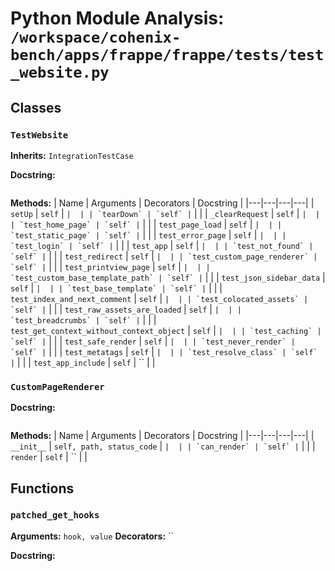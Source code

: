 # Python Module Analysis: `/workspace/cohenix-bench/apps/frappe/frappe/tests/test_website.py`

## Classes

### `TestWebsite`
**Inherits:** `IntegrationTestCase`


**Docstring:**
```

```

**Methods:**
| Name | Arguments | Decorators | Docstring |
|---|---|---|---|
| `setUp` | `self` | `` |  |
| `tearDown` | `self` | `` |  |
| `_clearRequest` | `self` | `` |  |
| `test_home_page` | `self` | `` |  |
| `test_page_load` | `self` | `` |  |
| `test_static_page` | `self` | `` |  |
| `test_error_page` | `self` | `` |  |
| `test_login` | `self` | `` |  |
| `test_app` | `self` | `` |  |
| `test_not_found` | `self` | `` |  |
| `test_redirect` | `self` | `` |  |
| `test_custom_page_renderer` | `self` | `` |  |
| `test_printview_page` | `self` | `` |  |
| `test_custom_base_template_path` | `self` | `` |  |
| `test_json_sidebar_data` | `self` | `` |  |
| `test_base_template` | `self` | `` |  |
| `test_index_and_next_comment` | `self` | `` |  |
| `test_colocated_assets` | `self` | `` |  |
| `test_raw_assets_are_loaded` | `self` | `` |  |
| `test_breadcrumbs` | `self` | `` |  |
| `test_get_context_without_context_object` | `self` | `` |  |
| `test_caching` | `self` | `` |  |
| `test_safe_render` | `self` | `` |  |
| `test_never_render` | `self` | `` |  |
| `test_metatags` | `self` | `` |  |
| `test_resolve_class` | `self` | `` |  |
| `test_app_include` | `self` | `` |  |


### `CustomPageRenderer`


**Docstring:**
```

```

**Methods:**
| Name | Arguments | Decorators | Docstring |
|---|---|---|---|
| `__init__` | `self, path, status_code` | `` |  |
| `can_render` | `self` | `` |  |
| `render` | `self` | `` |  |





## Functions

### `patched_get_hooks`
**Arguments:** `hook, value`
**Decorators:** ``

**Docstring:**
```

```

